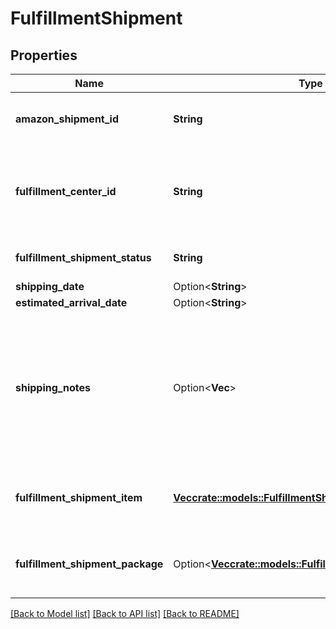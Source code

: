 # FulfillmentShipment

## Properties

Name | Type | Description | Notes
------------ | ------------- | ------------- | -------------
**amazon_shipment_id** | **String** | A shipment identifier assigned by Amazon. | 
**fulfillment_center_id** | **String** | An identifier for the fulfillment center that the shipment will be sent from. | 
**fulfillment_shipment_status** | **String** | The current status of the shipment. | 
**shipping_date** | Option<**String**> |  | [optional]
**estimated_arrival_date** | Option<**String**> |  | [optional]
**shipping_notes** | Option<**Vec<String>**> | Provides additional insight into shipment timeline. Primairly used to communicate that actual delivery dates aren't available. | [optional]
**fulfillment_shipment_item** | [**Vec<crate::models::FulfillmentShipmentItem>**](FulfillmentShipmentItem.md) | An array of fulfillment shipment item information. | 
**fulfillment_shipment_package** | Option<[**Vec<crate::models::FulfillmentShipmentPackage>**](FulfillmentShipmentPackage.md)> | An array of fulfillment shipment package information. | [optional]

[[Back to Model list]](../README.md#documentation-for-models) [[Back to API list]](../README.md#documentation-for-api-endpoints) [[Back to README]](../README.md)


